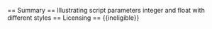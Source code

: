 == Summary ==
Illustrating script parameters integer and float with different styles 
== Licensing ==
{{ineligible}}
